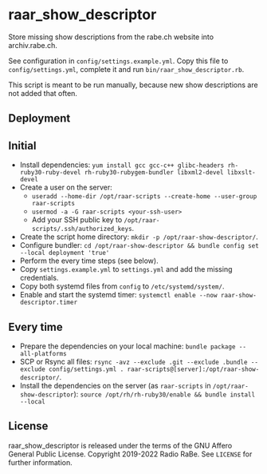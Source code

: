 # raar_show_descriptor

Store missing show descriptions from the rabe.ch website into archiv.rabe.ch.

See configuration in `config/settings.example.yml`. Copy this file to `config/settings.yml`, complete it and run `bin/raar_show_descriptor.rb`.

This script is meant to be run manually, because new show descriptions are not added that often.


## Deployment

## Initial

* Install dependencies: `yum install gcc gcc-c++ glibc-headers rh-ruby30-ruby-devel rh-ruby30-rubygem-bundler libxml2-devel libxslt-devel`
* Create a user on the server:
  * `useradd --home-dir /opt/raar-scripts --create-home --user-group raar-scripts`
  * `usermod -a -G raar-scripts <your-ssh-user>`
  * Add your SSH public key to `/opt/raar-scripts/.ssh/authorized_keys`.
* Create the script home directory: `mkdir -p /opt/raar-show-descriptor/`.
* Configure bundler: `cd /opt/raar-show-descriptor && bundle config set --local deployment 'true'`
* Perform the every time steps (see below).
* Copy `settings.example.yml` to `settings.yml` and add the missing credentials.
* Copy both systemd files from `config` to `/etc/systemd/system/`.
* Enable and start the systemd timer: `systemctl enable --now raar-show-descriptor.timer`

## Every time

* Prepare the dependencies on your local machine: `bundle package --all-platforms`
* SCP or Rsync all files: `rsync -avz --exclude .git --exclude .bundle --exclude config/settings.yml . raar-scripts@[server]:/opt/raar-show-descriptor/`.
* Install the dependencies on the server (as `raar-scripts` in `/opt/raar-show-descriptor`):
  `source /opt/rh/rh-ruby30/enable && bundle install --local`


## License

raar_show_descriptor is released under the terms of the GNU Affero General Public License.
Copyright 2019-2022 Radio RaBe.
See `LICENSE` for further information.
